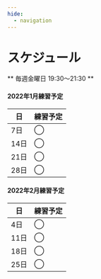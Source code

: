 ```yaml
---
hide:
  - navigation
---
```

# スケジュール
** 毎週金曜日 19:30〜21:30 **

#### 2022年1月練習予定
|日|練習予定|
|---|---|
| 7日|◯|
|14日|◯|
|21日|◯|
|28日|◯|
#### 2022年2月練習予定
|日|練習予定|
|---|---|
| 4日|◯|
|11日|◯|
|18日|◯|
|25日|◯|